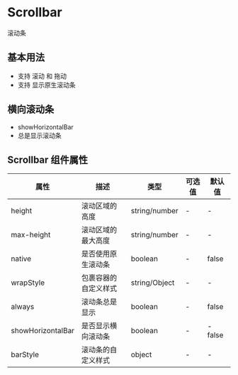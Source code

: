 # Scrollbar

滚动条

## 基本用法

- 支持 滚动 和 拖动
- 支持 显示原生滚动条

<Scrollbar/>

## 横向滚动条

- showHorizontalBar
- 总是显示滚动条

<ScrollbarHorizontal />

## Scrollbar 组件属性

| 属性              | 描述                 | 类型          | 可选值 | 默认值  |
| ----------------- | -------------------- | ------------- | ------ | ------- |
| height            | 滚动区域的高度       | string/number | -      | -       |
| max-height        | 滚动区域的最大高度   | string/number | -      | -       |
| native            | 是否使用原生滚动条   | boolean       | -      | false   |
| wrapStyle         | 包裹容器的自定义样式 | string/Object | -      | -       |
| always            | 滚动条总是显示       | boolean       | -      | false   |
| showHorizontalBar | 是否显示横向滚动条   | boolean       | -      | - false |
| barStyle          | 滚动条的自定义样式   | object        | -      | -       |
